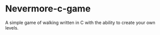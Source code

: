 # Nevermore-c-game
A simple game of walking written in C with the ability to create your own levels.
